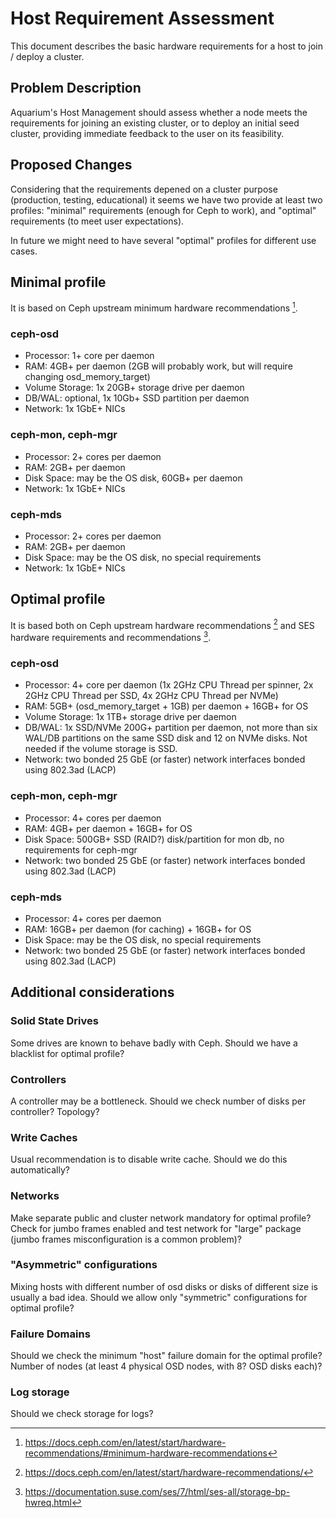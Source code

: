 # Host Requirement Assessment

This document describes the basic hardware requirements for a host to
join / deploy a cluster.

## Problem Description

Aquarium's Host Management should assess whether a node meets the
requirements for joining an existing cluster, or to deploy an initial
seed cluster, providing immediate feedback to the user on its
feasibility.

## Proposed Changes

Considering that the requirements depened on a cluster purpose
(production, testing, educational) it seems we have two provide at
least two profiles: "minimal" requirements (enough for Ceph to work),
and "optimal" requirements (to meet user expectations).

In future we might need to have several "optimal" profiles for
different use cases.

## Minimal profile

It is based on Ceph upstream minimum hardware recommendations [^1].

### ceph-osd

- Processor: 1+ core per daemon
- RAM: 4GB+ per daemon (2GB will probably work, but will require
  changing osd_memory_target)
- Volume Storage: 1x 20GB+ storage drive per daemon
- DB/WAL: optional, 1x 10Gb+ SSD partition per daemon
- Network: 1x 1GbE+ NICs

### ceph-mon, ceph-mgr

- Processor: 2+ cores per daemon
- RAM: 2GB+ per daemon
- Disk Space: may be the OS disk, 60GB+ per daemon
- Network: 1x 1GbE+ NICs

### ceph-mds

- Processor: 2+ cores per daemon
- RAM: 2GB+ per daemon
- Disk Space: may be the OS disk, no special requirements
- Network: 1x 1GbE+ NICs

## Optimal profile

It is based both on Ceph upstream hardware recommendations [^2] and SES
hardware requirements and recommendations [^3].

### ceph-osd

- Processor: 4+ core per daemon (1x 2GHz CPU Thread per spinner, 2x
  2GHz CPU Thread per SSD, 4x 2GHz CPU Thread per NVMe)
- RAM: 5GB+ (osd_memory_target + 1GB) per daemon + 16GB+ for OS
- Volume Storage: 1x 1TB+ storage drive per daemon
- DB/WAL: 1x SSD/NVMe 200G+ partition per daemon, not more than six
  WAL/DB partitions on the same SSD disk and 12 on NVMe disks. Not
  needed if the volume storage is SSD.
- Network: two bonded 25 GbE (or faster) network interfaces bonded
  using 802.3ad (LACP)

### ceph-mon, ceph-mgr

- Processor: 4+ cores per daemon
- RAM: 4GB+ per daemon + 16GB+ for OS
- Disk Space: 500GB+ SSD (RAID?) disk/partition for mon db,
  no requirements for ceph-mgr
- Network: two bonded 25 GbE (or faster) network interfaces bonded
  using 802.3ad (LACP)

### ceph-mds

- Processor: 4+ cores per daemon
- RAM: 16GB+ per daemon (for caching) + 16GB+ for OS
- Disk Space: may be the OS disk, no special requirements
- Network: two bonded 25 GbE (or faster) network interfaces bonded
  using 802.3ad (LACP)

## Additional considerations

### Solid State Drives

Some drives are known to behave badly with Ceph. Should we have a
blacklist for optimal profile?

### Controllers

A controller may be a bottleneck. Should we check number of disks per
controller? Topology?

### Write Caches

Usual recommendation is to disable write cache. Should we do this
automatically?

### Networks

Make separate public and cluster network mandatory for optimal
profile? Check for jumbo frames enabled and test network for "large"
package (jumbo frames misconfiguration is a common problem)?

### "Asymmetric" configurations

Mixing hosts with different number of osd disks or disks of different
size is usually a bad idea. Should we allow only "symmetric"
configurations for optimal profile?

### Failure Domains

Should we check the minimum "host" failure domain for the optimal
profile? Number of nodes (at least 4 physical OSD nodes, with 8? OSD
disks each)?

### Log storage

Should we check storage for logs?


[^1]: https://docs.ceph.com/en/latest/start/hardware-recommendations/#minimum-hardware-recommendations
[^2]: https://docs.ceph.com/en/latest/start/hardware-recommendations/
[^3]: https://documentation.suse.com/ses/7/html/ses-all/storage-bp-hwreq.html
